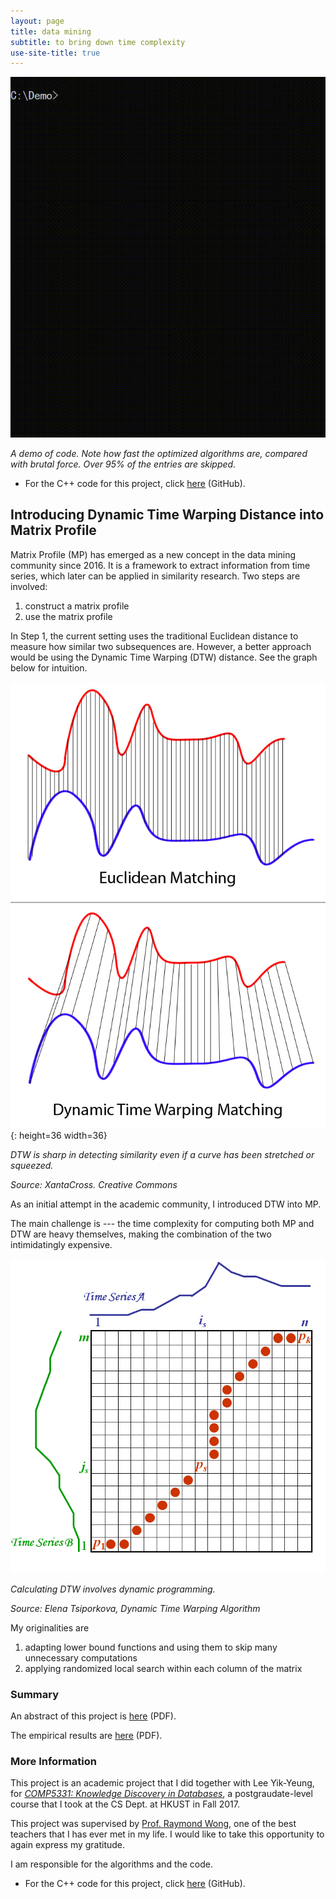 ```yaml
---
layout: page
title: data mining
subtitle: to bring down time complexity
use-site-title: true
---
```


![demo](demo.gif)

*A demo of code. Note how fast the optimized algorithms are, compared with brutal force. Over 95% of the entries are skipped.*

- For the C++ code for this project, click [here](https://github.com/imfl/data-mining) (GitHub).

## Introducing Dynamic Time Warping Distance into Matrix Profile

Matrix Profile (MP) has emerged as a new concept in the data mining community since 2016. It is a framework to extract information from time series, which later can be applied in similarity research. Two steps are involved:

1. construct a matrix profile
2. use the matrix profile

In Step 1, the current setting uses the traditional Euclidean distance to measure how similar two subsequences are. However, a better approach would be using the Dynamic Time Warping (DTW) distance. See the graph below for intuition.

![eu-dtw](eu-dtw.png){: height=36 width=36}

*DTW is sharp in detecting similarity even if a curve has been stretched or squeezed.*

*Source: XantaCross. Creative Commons*

As an initial attempt in the academic community, I introduced DTW into MP.

The main challenge is --- the time complexity for computing both MP and DTW are heavy themselves, making the combination of the two intimidatingly expensive.

![dtw-dp](dtw-dp.png)

*Calculating DTW involves dynamic programming.*

*Source: Elena Tsiporkova, Dynamic Time Warping Algorithm*

My originalities are

1. adapting lower bound functions and using them to skip many unnecessary computations
2. applying randomized local search within each column of the matrix

### Summary

An abstract of this project is [here](https://github.com/imfl/data-mining/tree/master/summary/abstract.pdf) (PDF).

The empirical results are [here](https://github.com/imfl/data-mining/tree/master/summary/results.pdf) (PDF).

### More Information 

This project is an academic project that I did together with Lee Yik-Yeung, for [*COMP5331: Knowledge Discovery in Databases*](https://www.cse.ust.hk/~raywong/comp5331/), a postgraudate-level course that I took at the CS Dept. at HKUST in Fall 2017.

This project was supervised by [Prof. Raymond Wong](https://www.cse.ust.hk/~raywong/), one of the best teachers that I has ever met in my life. I would like to take this opportunity to again express my gratitude.

I am responsible for the algorithms and the code.

- For the C++ code for this project, click [here](https://github.com/imfl/data-mining) (GitHub).
